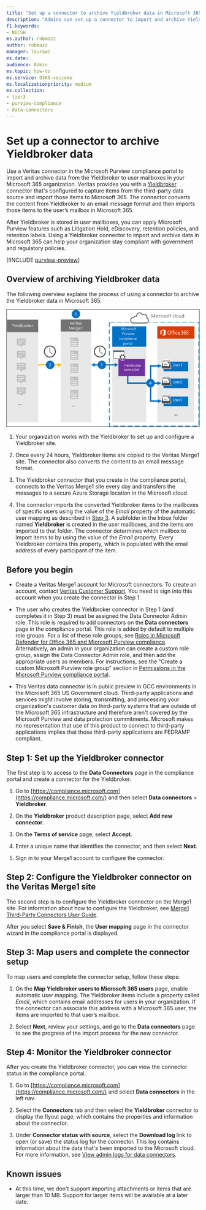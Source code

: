 ```yaml
---
title: "Set up a connector to archive Yieldbroker data in Microsoft 365"
description: "Admins can set up a connector to import and archive Yieldbroker data from Veritas to Microsoft 365. This connector lets you archive data from third-party data sources in Microsoft 365. After your archive this data, you can use compliance features such as legal hold, content search, and retention policies to manage third-party data."
f1.keywords:
- NOCSH
ms.author: robmazz
author: robmazz
manager: laurawi
ms.date: 
audience: Admin
ms.topic: how-to
ms.service: O365-seccomp
ms.localizationpriority: medium
ms.collection:
- tier3
- purview-compliance
- data-connectors
---
```


# Set up a connector to archive Yieldbroker data

Use a Veritas connector in the Microsoft Purview compliance portal to import and archive data from the Yieldbroker to user mailboxes in your Microsoft 365 organization. Veritas provides you with a [Yieldbroker](https://globanet.com/yieldbroker/) connector that's configured to capture items from the third-party data source and import those items to Microsoft 365. The connector converts the content from Yieldbroker to an email message format and then imports those items to the user’s mailbox in Microsoft 365.

After Yieldbroker is stored in user mailboxes, you can apply Microsoft Purview features such as Litigation Hold, eDiscovery, retention policies, and retention labels. Using a Yieldbroker connector to import and archive data in Microsoft 365 can help your organization stay compliant with government and regulatory policies.

[!INCLUDE [purview-preview](../includes/purview-preview.md)]

## Overview of archiving Yieldbroker data

The following overview explains the process of using a connector to archive the Yieldbroker data in Microsoft 365.

![Archiving workflow for Yieldbroker data.](../media/YieldbrokerConnectorWorkflow.png)

1. Your organization works with the Yieldbroker to set up and configure a Yieldbroker site.

2. Once every 24 hours, Yieldbroker items are copied to the Veritas Merge1 site. The connector also converts the content to an email message format.

3. The Yieldbroker connector that you create in the compliance portal, connects to the Veritas Merge1 site every day and transfers the messages to a secure Azure Storage location in the Microsoft cloud.

4. The connector imports the converted Yieldbroker items to the mailboxes of specific users using the value of the *Email* property of the automatic user mapping as described in [Step 3](#step-3-map-users-and-complete-the-connector-setup). A subfolder in the Inbox folder named **Yieldbroker** is created in the user mailboxes, and the items are imported to that folder. The connector determines which mailbox to import items to by using the value of the *Email* property. Every Yieldbroker contains this property, which is populated with the email address of every participant of the item.

## Before you begin

- Create a Veritas Merge1 account for Microsoft connectors. To create an account, contact [Veritas Customer Support](https://www.veritas.com/content/support/). You need to sign into this account when you create the connector in Step 1.

- The user who creates the Yieldbroker connector in Step 1 (and completes it in Step 3) must be assigned the Data Connector Admin role. This role is required to add connectors on the **Data connectors** page in the compliance portal. This role is added by default to multiple role groups. For a list of these role groups, see [Roles in Microsoft Defender for Office 365 and Microsoft Purview compliance](../security/office-365-security/scc-permissions.md#roles-in-microsoft-defender-for-office-365-and-microsoft-purview-compliance). Alternatively, an admin in your organization can create a custom role group, assign the Data Connector Admin role, and then add the appropriate users as members. For instructions, see the "Create a custom Microsoft Purview role group" section in [Permissions in the Microsoft Purview compliance portal](microsoft-365-compliance-center-permissions.md#create-a-custom-microsoft-purview-role-group).

- This Veritas data connector is in public preview in GCC environments in the Microsoft 365 US Government cloud. Third-party applications and services might involve storing, transmitting, and processing your organization's customer data on third-party systems that are outside of the Microsoft 365 infrastructure and therefore aren't covered by the Microsoft Purview and data protection commitments. Microsoft makes no representation that use of this product to connect to third-party applications implies that those third-party applications are FEDRAMP compliant.

## Step 1: Set up the Yieldbroker connector

The first step is to access to the **Data Connectors** page in the compliance portal and create a connector for the Yieldbroker.

1. Go to [https://compliance.microsoft.com](https://compliance.microsoft.com/) and then select **Data connectors** &gt; **Yieldbroker**.

2. On the **Yieldbroker** product description page, select **Add new connector**.

3. On the **Terms of service** page, select **Accept**.

4. Enter a unique name that identifies the connector, and then select **Next**.

5. Sign in to your Merge1 account to configure the connector.

## Step 2: Configure the Yieldbroker connector on the Veritas Merge1 site

The second step is to configure the Yieldbroker connector on the Merge1 site. For information about how to configure the Yieldbroker, see [Merge1 Third-Party Connectors User Guide](https://docs.ms.merge1.globanetportal.com/Merge1%20Third-Party%20Connectors%20Yieldbroker%20User%20Guide%20.pdf).

After you select **Save & Finish**, the **User mapping** page in the connector wizard in the compliance portal is displayed.

## Step 3: Map users and complete the connector setup

To map users and complete the connector setup, follow these steps:

1. On the **Map Yieldbroker users to Microsoft 365 users** page, enable automatic user mapping. The Yieldbroker items include a property called *Email*, which contains email addresses for users in your organization. If the connector can associate this address with a Microsoft 365 user, the items are imported to that user’s mailbox.

2. Select **Next**, review your settings, and go to the **Data connectors** page to see the progress of the import process for the new connector.

## Step 4: Monitor the Yieldbroker connector

After you create the Yieldbroker connector, you can view the connector status in the compliance portal.

1. Go to [https://compliance.microsoft.com](https://compliance.microsoft.com/) and select **Data connectors** in the left nav.

2. Select the **Connectors** tab and then select the **Yieldbroker** connector to display the flyout page, which contains the properties and information about the connector.

3. Under **Connector status with source**, select the **Download log** link to open (or save) the status log for the connector. This log contains information about the data that's been imported to the Microsoft cloud. For more information, see [View admin logs for data connectors](data-connector-admin-logs.md).

## Known issues

- At this time, we don't support importing attachments or items that are larger than 10 MB. Support for larger items will be available at a later date.
